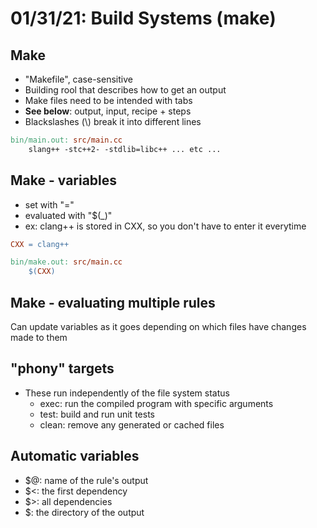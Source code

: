 # 01/31/21: Build Systems (make)

## Make
- "Makefile", case-sensitive 
- Building rool that describes how to get an output 
- Make files need to be intended with tabs 
- **See below**: output, input, recipe + steps 
- Blackslashes (\\) break it into different lines

```  Makefile
bin/main.out: src/main.cc
    slang++ -stc++2- -stdlib=libc++ ... etc ...
```

## Make - variables
- set with "=" 
- evaluated with "$(_)"
- ex: clang++ is stored in CXX, so you don't have to enter it everytime 

``` Makefile
CXX = clang++ 

bin/make.out: src/main.cc
    $(CXX) 
```

## Make - evaluating multiple rules 
Can update variables as it goes depending on which files have changes made to them 

## "phony" targets
- These run independently of the file system status 
    - exec: run the compiled program with specific arguments
    - test: build and run unit tests
    - clean: remove any generated or cached files

## Automatic variables
- $@: name of the rule's output
- $<: the first dependency
- $>: all dependencies
- $: the directory of the output